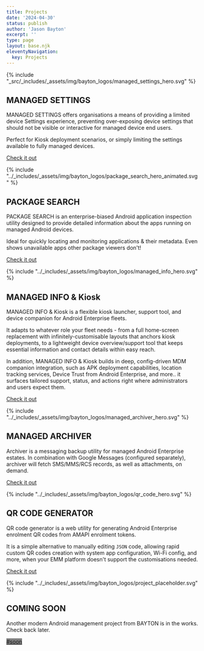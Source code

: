 ```yaml
---
title: Projects
date: '2024-04-30'
status: publish
author: 'Jason Bayton'
excerpt: ''
type: page
layout: base.njk
eleventyNavigation:
  key: Projects
---
```


<div class="projects-overview">

<div class="project-image">

{% include "_src/_includes/_assets/img/bayton_logos/managed_settings_hero.svg" %}

</div>
<div class="project-description">

## MANAGED SETTINGS

MANAGED SETTINGS offers organisations a means of providing a limited device Settings experience, preventing over-exposing device settings that should not be visible or interactive for managed device end users.

Perfect for Kiosk deployment scenarios, or simply limiting the settings available to fully managed devices. 

<a class="button" href="managed-settings">Check it out</a>

</div>

<!--  -->

<div class="project-image">

{% include "../_includes/_assets/img/bayton_logos/package_search_hero_animated.svg" %}

</div>
<div class="project-description">

## PACKAGE SEARCH

PACKAGE SEARCH is an enterprise-biased Android application inspection utility designed to provide detailed information about the apps running on managed Android devices.

Ideal for quickly locating and monitoring applications & their metadata. Even shows unavailable apps other package viewers don't!

<a class="button" href="package-search">Check it out</a>

</div>

<!--  -->

<div class="project-image">

{% include "../_includes/_assets/img/bayton_logos/managed_info_hero.svg" %}

</div>
<div class="project-description">

## MANAGED INFO & Kiosk

MANAGED INFO & Kiosk is a flexible kiosk launcher, support tool, and device companion for Android Enterprise fleets.

It adapts to whatever role your fleet needs - from a full home-screen replacement with infinitely-customisable layouts that anchors kiosk deployments, to a lightweight device overview/support tool that keeps essential information and contact details within easy reach. 

In addition, MANAGED INFO & Kiosk builds in deep, config-driven MDM companion integration, such as APK deployment capabilities, location tracking services, Device Trust from Android Enterprise, and more.. it surfaces tailored support, status, and actions right where administrators and users expect them.

<a class="button" href="/projects/splash/mi">Check it out</a>

</div>

<!--  -->

<div class="project-image">

{% include "../_includes/_assets/img/bayton_logos/managed_archiver_hero.svg" %}

</div>
<div class="project-description">

## MANAGED ARCHIVER

Archiver is a messaging backup utility for managed Android Enterprise estates. In combination with Google Messages (configured separately), archiver will fetch SMS/MMS/RCS records, as well as attachments, on demand.

<a class="button" href="managed-archiver">Check it out</a>

</div>

<!--  -->

<div class="project-image">

{% include "../_includes/_assets/img/bayton_logos/qr_code_hero.svg" %}

</div>
<div class="project-description">

## QR CODE GENERATOR

QR code generator is a web utility for generating Android Enterprise enrolment QR codes from AMAPI enrolment tokens.

It is a simple alternative to manually editing `JSON` code, allowing rapid custom QR codes creation with system app configuration, Wi-Fi config, and more, when your EMM platform doesn't support the customisations needed.

<a class="button" href="/qr-generator">Check it out</a>

</div>

<!--  -->

<div class="project-image">

{% include "../_includes/_assets/img/bayton_logos/project_placeholder.svg" %}

</div>
<div class="project-description">

## COMING SOON

Another modern Android management project from BAYTON is in the works. Check back later. 

<a class="button" style="background-color:grey; border-color:grey;" href="#">#soon</a>

</div>

</div>
